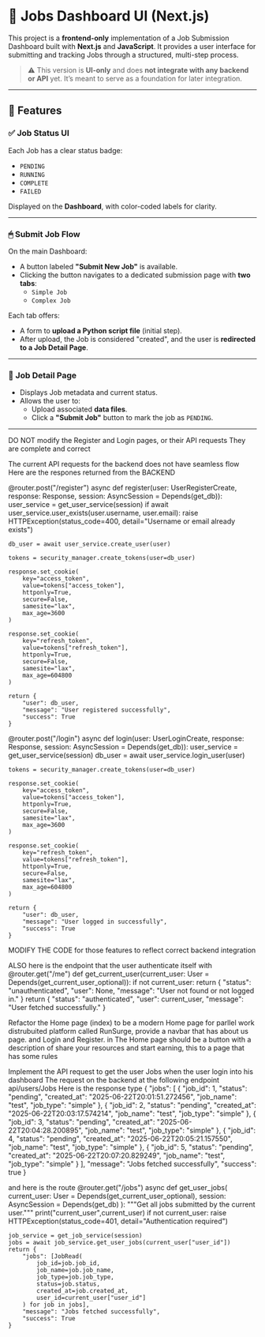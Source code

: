 # 🧠 Jobs Dashboard UI (Next.js)

This project is a **frontend-only** implementation of a Job Submission Dashboard built with **Next.js** and **JavaScript**. It provides a user interface for submitting and tracking Jobs through a structured, multi-step process.

> ⚠️ This version is **UI-only** and does **not integrate with any backend or API** yet. It’s meant to serve as a foundation for later integration.

---

## 🚀 Features

### ✅ Job Status UI
Each Job has a clear status badge:
- `PENDING`
- `RUNNING`
- `COMPLETE`
- `FAILED`

Displayed on the **Dashboard**, with color-coded labels for clarity.

---

### 🖱 Submit Job Flow

On the main Dashboard:

- A button labeled **"Submit New Job"** is available.
- Clicking the button navigates to a dedicated submission page with **two tabs**:
  - `Simple Job`
  - `Complex Job`

Each tab offers:
- A form to **upload a Python script file** (initial step).
- After upload, the Job is considered "created", and the user is **redirected to a Job Detail Page**.

---

### 📄 Job Detail Page

- Displays Job metadata and current status.
- Allows the user to:
  - Upload associated **data files**.
  - Click a **"Submit Job"** button to mark the job as `PENDING`.

---

DO NOT modify the Register and Login pages, or their API requests
They are complete and correct 

The current API requests for the backend does not have seamless flow
Here are the respones returned from the BACKEND

@router.post("/register")
async def register(user: UserRegisterCreate, response: Response, session: AsyncSession = Depends(get_db)):
    user_service = get_user_service(session)
    if await user_service.user_exists(user.username, user.email):
        raise HTTPException(status_code=400, detail="Username or email already exists")
    
    db_user = await user_service.create_user(user)
    
    tokens = security_manager.create_tokens(user=db_user)
    
    response.set_cookie(
        key="access_token",
        value=tokens["access_token"],
        httponly=True,
        secure=False,
        samesite="lax",
        max_age=3600
    )
    
    response.set_cookie(
        key="refresh_token", 
        value=tokens["refresh_token"],
        httponly=True,
        secure=False, 
        samesite="lax",
        max_age=604800  
    )
    
    return {
        "user": db_user,
        "message": "User registered successfully",
        "success": True
    }

@router.post("/login")
async def login(user: UserLoginCreate, response: Response, session: AsyncSession = Depends(get_db)):
    user_service = get_user_service(session)
    db_user = await user_service.login_user(user)
    
    tokens = security_manager.create_tokens(user=db_user)
    
    response.set_cookie(
        key="access_token",
        value=tokens["access_token"],
        httponly=True,
        secure=False,       
        samesite="lax",
        max_age=3600
    )
    
    response.set_cookie(
        key="refresh_token",
        value=tokens["refresh_token"],
        httponly=True,
        secure=False,   
        samesite="lax",
        max_age=604800
    )
    
    return {
        "user": db_user,
        "message": "User logged in successfully",
        "success": True
    }

MODIFY THE CODE for those features to reflect correct backend integration 

ALSO here is the endpoint that the user authenticate itself with
@router.get("/me")
def get_current_user(current_user: User = Depends(get_current_user_optional)):
    if not current_user:
        return {
            "status": "unauthenticated",
            "user": None,
            "message": "User not found or not logged in."
        }
    return {
        "status": "authenticated",
        "user": current_user,
        "message": "User fetched successfully."
    }


Refactor the Home page (index) to be a modern Home page for parllel work distrubuited platform called
RunSurge, provide a navbar that has about us page. and Login and Register. in The Home page should be a button with a description of share your resources and start earning, this to a page that has some rules 

Implement the API request to get the user Jobs when the user login into his dashboard
The request on the backend at the following endpoint api/users/Jobs
Here is the response type
{
    "jobs": [
        {
            "job_id": 1,
            "status": "pending",
            "created_at": "2025-06-22T20:01:51.272456",
            "job_name": "test",
            "job_type": "simple"
        },
        {
            "job_id": 2,
            "status": "pending",
            "created_at": "2025-06-22T20:03:17.574214",
            "job_name": "test",
            "job_type": "simple"
        },
        {
            "job_id": 3,
            "status": "pending",
            "created_at": "2025-06-22T20:04:28.200895",
            "job_name": "test",
            "job_type": "simple"
        },
        {
            "job_id": 4,
            "status": "pending",
            "created_at": "2025-06-22T20:05:21.157550",
            "job_name": "test",
            "job_type": "simple"
        },
        {
            "job_id": 5,
            "status": "pending",
            "created_at": "2025-06-22T20:07:20.829249",
            "job_name": "test",
            "job_type": "simple"
        }
    ],
    "message": "Jobs fetched successfully",
    "success": true
}

and here is the route 
@router.get("/jobs")
async def get_user_jobs(
    current_user: User = Depends(get_current_user_optional),
    session: AsyncSession = Depends(get_db)
):
    """Get all jobs submitted by the current user."""
    print("current_user",current_user)
    if not current_user:
        raise HTTPException(status_code=401, detail="Authentication required")
    
    job_service = get_job_service(session)
    jobs = await job_service.get_user_jobs(current_user["user_id"])
    return {
        "jobs": [JobRead(
            job_id=job.job_id,
            job_name=job.job_name,
            job_type=job.job_type,
            status=job.status,
            created_at=job.created_at,
            user_id=current_user["user_id"]
        ) for job in jobs],
        "message": "Jobs fetched successfully",
        "success": True
    }
